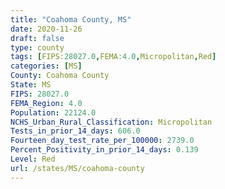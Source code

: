```yaml
---
title: "Coahoma County, MS"
date: 2020-11-26
draft: false
type: county
tags: [FIPS:28027.0,FEMA:4.0,Micropolitan,Red]
categories: [MS]
County: Coahoma County
State: MS
FIPS: 28027.0
FEMA_Region: 4.0
Population: 22124.0
NCHS_Urban_Rural_Classification: Micropolitan
Tests_in_prior_14_days: 606.0
Fourteen_day_test_rate_per_100000: 2739.0
Percent_Positivity_in_prior_14_days: 0.139
Level: Red
url: /states/MS/coahoma-county
---
```



